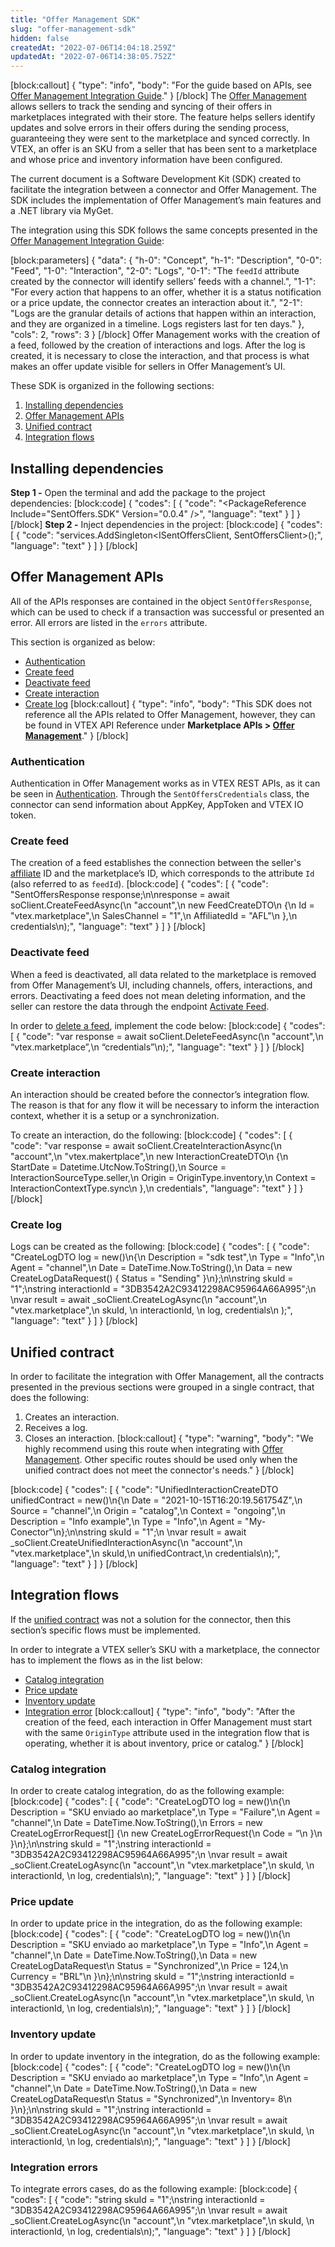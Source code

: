 ```yaml
---
title: "Offer Management SDK"
slug: "offer-management-sdk"
hidden: false
createdAt: "2022-07-06T14:04:18.259Z"
updatedAt: "2022-07-06T14:38:05.752Z"
---
```

[block:callout]
{
  "type": "info",
  "body": "For the guide based on APIs, see [Offer Management Integration Guide](https://developers.vtex.com/vtex-rest-api/docs/sent-offers-integration-guide-connectors)."
}
[/block]
The [Offer Management](https://help.vtex.com/en/tutorial/offer-management--7MRb9S78aBdZjFGpbuffpE) allows sellers to track the sending and syncing of their offers in marketplaces integrated with their store. The feature helps sellers identify updates and solve errors in their offers during the sending process, guaranteeing they were sent to the marketplace and synced correctly.  In VTEX, an offer is an SKU from a seller that has been sent to a marketplace and whose price and inventory information have been configured. 

The current document is a Software Development Kit (SDK) created to facilitate the integration between a connector and Offer Management. The SDK includes the implementation of Offer Management’s main features and a .NET library via MyGet.

The integration using this SDK follows the same concepts presented in the [Offer Management Integration Guide](https://developers.vtex.com/vtex-rest-api/docs/sent-offers-integration-guide-connectors):

[block:parameters]
{
  "data": {
    "h-0": "Concept",
    "h-1": "Description",
    "0-0": "Feed",
    "1-0": "Interaction",
    "2-0": "Logs",
    "0-1": "The `feedId` attribute created by the connector will identify sellers’ feeds with a channel.",
    "1-1": "For every action that happens to an offer, whether it is a status notification or a price update, the connector creates an interaction about it.",
    "2-1": "Logs are the granular details of actions that happen within an interaction, and they are organized in a timeline. Logs registers last for ten days."
  },
  "cols": 2,
  "rows": 3
}
[/block]
Offer Management works with the creation of a feed, followed by the creation of interactions and logs. After the log is created, it is necessary to close the interaction, and that process is what makes an offer update visible for sellers in Offer Management’s UI.

These SDK is organized in the following sections:

1. [Installing dependencies](#installing-dependencies)
2. [Offer Management APIs](#offer-management-apis)
3. [Unified contract](#unified-contract)
4. [Integration flows](#integration-flows)

## Installing dependencies

**Step 1 -** Open the terminal and add the package to the project dependencies:
[block:code]
{
  "codes": [
    {
      "code": "<PackageReference Include=\"SentOffers.SDK\" Version=\"0.0.4\" />",
      "language": "text"
    }
  ]
}
[/block]
**Step 2 -** Inject dependencies in the project:
[block:code]
{
  "codes": [
    {
      "code": "services.AddSingleton<ISentOffersClient, SentOffersClient>();",
      "language": "text"
    }
  ]
}
[/block]
## Offer Management APIs

All of the APIs responses are contained in the object `SentOffersResponse`, which can be used to check if a transaction was successful or presented an error. All errors are listed in the `errors` attribute.

This section is organized as below:

- [Authentication](#authentication)
- [Create feed](#create-feed)
- [Deactivate feed](#deactivate-feed)
- [Create interaction](#create-interaction)
- [Create log](#create-log)
[block:callout]
{
  "type": "info",
  "body": "This SDK does not reference all the APIs related to Offer Management, however, they can be found in VTEX API Reference under **Marketplace APIs > [Offer Management](https://developers.vtex.com/vtex-rest-api/reference/createchannel)**."
}
[/block]
### Authentication

Authentication in Offer Management works as in VTEX REST APIs, as it can be seen in [Authentication](https://developers.vtex.com/docs/guides/getting-started-authentication). Through the `SentOffersCredentials` class, the connector can send information about AppKey, AppToken and VTEX IO token.

### Create feed

The creation of a feed establishes the connection between the seller's [affiliate](https://help.vtex.com/en/tutorial/configuring-affiliates--tutorials_187) ID and the marketplace’s ID, which corresponds to the attribute `Id` (also referred to as `feedId`).
[block:code]
{
  "codes": [
    {
      "code": "SentOffersResponse<FeedCreateResponseDto> response;\n\nresponse = await soClient.CreateFeedAsync(\n   \"account\",\n   new FeedCreateDTO\n   {\n      Id = \"vtex.marketplace\",\n      SalesChannel = \"1\",\n      AffiliatedId = \"AFL\"\n   },\n   credentials\n);",
      "language": "text"
    }
  ]
}
[/block]
### Deactivate feed

When a feed is deactivated, all data related to the marketplace is removed from Offer Management’s UI, including channels, offers, interactions, and errors. Deactivating a feed does not mean deleting information, and the seller can restore the data through the endpoint [Activate Feed](https://developers.vtex.com/vtex-rest-api/reference/create-feed).

In order to [delete a feed](https://developers.vtex.com/vtex-rest-api/reference/deactivate-feed), implement the code below:
[block:code]
{
  "codes": [
    {
      "code": "var response = await soClient.DeleteFeedAsync(\n   \"account\",\n   “vtex.marketplace”,\n   “credentials”\n);",
      "language": "text"
    }
  ]
}
[/block]
### Create interaction

An interaction should be created before the connector’s integration flow. The reason is that for any flow it will be necessary to inform the interaction context, whether it is a setup or a synchronization. 

To create an interaction, do the following:
[block:code]
{
  "codes": [
    {
      "code": "var response = await soClient.CreateInteractionAsync(\n  \"account\",\n  \"vtex.makertplace\",\n  new InteractionCreateDTO\n  {\n     StartDate = Datetime.UtcNow.ToString(),\n     Source =  InteractionSourceType.seller,\n     Origin = OriginType.inventory,\n     Context = InteractionContextType.sync\n  },\n  credentials",
      "language": "text"
    }
  ]
}
[/block]
### Create log

Logs can be created as the following:
[block:code]
{
  "codes": [
    {
      "code": "CreateLogDTO log = new()\n{\n   Description = \"sdk test\",\n   Type = \"Info\",\n   Agent = \"channel\",\n   Date = DateTime.Now.ToString(),\n   Data = new CreateLogDataRequest() { Status = \"Sending\" }\n};\n\nstring skuId = \"1\";\nstring interactionId = \"3DB3542A2C93412298AC95964A66A995\";\n \nvar result = await _soClient.CreateLogAsync(\n  \"account\",\n  \"vtex.marketplace\",\n  skuId, \n  interactionId, \n  log, credentials\n  );",
      "language": "text"
    }
  ]
}
[/block]
## Unified contract

In order to facilitate the integration with Offer Management, all the contracts presented in the previous sections were grouped in a single contract, that does the following:

1. Creates an interaction.
2. Receives a log.
3. Closes an interaction.
[block:callout]
{
  "type": "warning",
  "body": "We highly recommend using this route when integrating with [Offer Management](https://help.vtex.com/en/tutorial/gestao-de-anuncios--7MRb9S78aBdZjFGpbuffpE). Other specific routes should be used only when the unified contract does not meet the connector's needs."
}
[/block]

[block:code]
{
  "codes": [
    {
      "code": "UnifiedInteractionCreateDTO unifiedContract = new()\n{\n   Date = \"2021-10-15T16:20:19.561754Z\",\n   Source = \"channel\",\n   Origin = \"catalog\",\n   Context = \"ongoing\",\n   Description = \"Info example\",\n   Type = \"Info\",\n   Agent = \"My-Conector\"\n};\n\nstring skuId = \"1\";\n \nvar result = await _soClient.CreateUnifiedInteractionAsync(\n  \"account\",\n  \"vtex.marketplace\",\n  skuId,\n  unifiedContract,\n  credentials\n);",
      "language": "text"
    }
  ]
}
[/block]
## Integration flows

If the [unified contract](#unified-contract) was not a solution for the connector, then this section’s specific flows must be implemented. 

In order to integrate a VTEX seller’s SKU with a marketplace, the connector has to implement the flows as in the list below:

- [Catalog integration](#catalog-integration)
- [Price update](#price-update)
- [Inventory update](#inventory-update)
- [Integration error](#integration-errors)
[block:callout]
{
  "type": "info",
  "body": "After the creation of the feed, each interaction in Offer Management must start with the same `OriginType` attribute used in the integration flow that is operating, whether it is about inventory, price or catalog."
}
[/block]
### Catalog integration 

In order to create catalog integration, do as the following example:
[block:code]
{
  "codes": [
    {
      "code": "CreateLogDTO log = new()\n{\n   Description = \"SKU enviado ao marketplace\",\n   Type = \"Failure\",\n   Agent = \"channel\",\n   Date = DateTime.Now.ToString(),\n   Errors = new CreateLogErrorRequest[] {\n      new  CreateLogErrorRequest{\n        Code = “\n      }\n   }\n};\n\nstring skuId = \"1\";\nstring interactionId = \"3DB3542A2C93412298AC95964A66A995\";\n \nvar result = await _soClient.CreateLogAsync(\n  \"account\",\n  \"vtex.marketplace\",\n  skuId, \n  interactionId, \n  log, credentials\n);",
      "language": "text"
    }
  ]
}
[/block]
### Price update

In order to update price in the integration, do as the following example:
[block:code]
{
  "codes": [
    {
      "code": "CreateLogDTO log = new()\n{\n   Description = \"SKU enviado ao marketplace\",\n   Type = \"Info\",\n   Agent = \"channel\",\n   Date = DateTime.Now.ToString(),\n   Data = new CreateLogDataRequest\n     Status = \"Synchronized\",\n     Price = 124,\n     Currency = \"BRL\"\n   }\n};\n\nstring skuId = \"1\";\nstring interactionId = \"3DB3542A2C93412298AC95964A66A995\";\n \nvar result = await _soClient.CreateLogAsync(\n  \"account\",\n  \"vtex.marketplace\",\n  skuId, \n  interactionId, \n  log, credentials\n);",
      "language": "text"
    }
  ]
}
[/block]
### Inventory update

In order to update inventory in the integration, do as the following example:
[block:code]
{
  "codes": [
    {
      "code": "CreateLogDTO log = new()\n{\n   Description = \"SKU enviado ao marketplace\",\n   Type = \"Info\",\n   Agent = \"channel\",\n   Date = DateTime.Now.ToString(),\n   Data = new CreateLogDataRequest\n     Status = \"Synchronized\",\n     Inventory= 8\n   }\n};\n\nstring skuId = \"1\";\nstring interactionId = \"3DB3542A2C93412298AC95964A66A995\";\n \nvar result = await _soClient.CreateLogAsync(\n  \"account\",\n  \"vtex.marketplace\",\n  skuId, \n  interactionId, \n  log, credentials\n);",
      "language": "text"
    }
  ]
}
[/block]
### Integration errors

To integrate errors cases, do as the following example:
[block:code]
{
  "codes": [
    {
      "code": "string skuId = \"1\";\nstring interactionId = \"3DB3542A2C93412298AC95964A66A995\";\n \nvar result = await _soClient.CreateLogAsync(\n  \"account\",\n  \"vtex.marketplace\",\n  skuId, \n  interactionId, \n  log, credentials\n);",
      "language": "text"
    }
  ]
}
[/block]